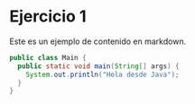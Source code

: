 # Ejercicio 1

Este es un ejemplo de contenido en markdown.

```java
public class Main {
  public static void main(String[] args) {
    System.out.println("Hola desde Java");
  }
}
